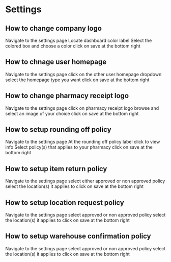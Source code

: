 # Settings
## How to change company logo
Navigate to the settings page
Locate dashboard color label
Select the colored box and choose a color
click on save at the bottom right
## How to chnage user homepage
Navigate to the settings page
click on the other user homepage dropdown
select the homepage type you want 
click on save at the bottom right
## How to change pharmacy receipt logo
Navigate to the settings page
click on pharmacy receipt logo
browse and select an image of your choice
click on save at the bottom right
## How to setup rounding off policy
Navigate to the settings page
At the rounding off policy label click to view info
Select policy(s) that applies to your pharmacy
click on save at the bottom right
## How to setup item return policy
Navigate to the settings page
select either approved or non approved policy
select the location(s) it applies to
click on save at the bottom right
## How to setup location request policy
Navigate to the settings page
select approved or non approved policy
select the location(s) it applies to
click on save at the bottom right
## How to setup warehouse confirmation policy
Navigate to the settings page
select approved or non approved policy
select the location(s) it applies to
click on save at the bottom right